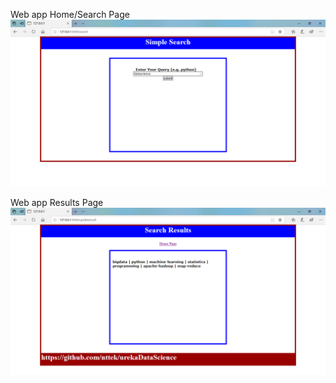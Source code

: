 Web app Home/Search Page
![Image of Search Results Page](https://github.com/nttek/urekaDataScience/blob/master/Week6/Screenshot%20(62).png)

Web app Results Page
![Image of Search Home Page](https://github.com/nttek/urekaDataScience/blob/master/Week6/Screenshot%20(61).png)
